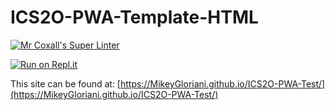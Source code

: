 # ICS2O-PWA-Template-HTML

[![Mr Coxall's Super Linter](https://github.com/MikeyGloriani/ICS2O-PWA-Test/workflows/Mr%20Coxall's%20Super%20Linter/badge.svg)](https://github.com/MikeyGloriani/ICS2O-PWA-Test/actions)

[![Run on Repl.it](https://repl.it/badge/github/MikeyGloriani/ICS2O-PWA-Test)](https://repl.it/github/MikeyGloriani/ICS2O-PWA-Test)

This site can be found at: [https://MikeyGloriani.github.io/ICS2O-PWA-Test/](https://MikeyGloriani.github.io/ICS2O-PWA-Test/)
